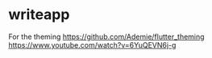 # writeapp

For the theming 
https://github.com/Ademie/flutter_theming
https://www.youtube.com/watch?v=6YuQEVN6j-g
